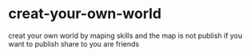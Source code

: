 # creat-your-own-world
creat your own world by maping skills and the map is not publish if you want to publish share to you are friends
